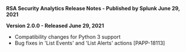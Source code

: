 **RSA Security Analytics Release Notes - Published by Splunk June 29, 2021**


**Version 2.0.0 - Released June 29, 2021**

* Compatibility changes for Python 3 support
* Bug fixes in 'List Events' and 'List Alerts' actions [PAPP-18113]
